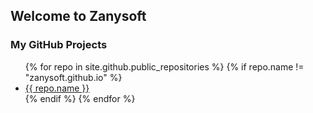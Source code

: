 ## Welcome to Zanysoft

### My GitHub Projects
<ul>
  {% for repo in site.github.public_repositories %}
    {% if repo.name != "zanysoft.github.io" %}
      <li><a href="{{ repo.html_url }}">{{ repo.name }}</a></li>
    {% endif %}
  {% endfor %}
</ul>

